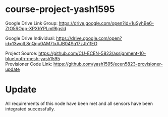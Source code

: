 # course-project-yash1595
Google Drive Link Group: https://drive.google.com/open?id=1uSyhBe6-ZtO5ROpp-XPXhYPLml9Igsld  

Google Drive Individual: https://drive.google.com/open?id=13wolL8nQqu0AM7txAJB04Sq17zJb1fEO  

Project Source:    https://github.com/CU-ECEN-5823/assignment-10-bluetooth-mesh-yash1595  
Provisioner Code Link:   https://github.com/yash1595/ecen5823-provisioner-update  

# Update    
All requirements of this node have been met and all sensors have been integrated successfully.    
